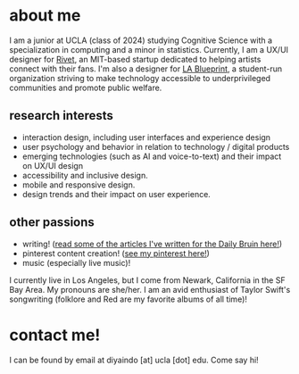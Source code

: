 <link rel="shortcut icon" type="image/x-icon" href="favicon.ico">

# about me

I am a junior at UCLA (class of 2024) studying Cognitive Science with a specialization in computing and a minor in statistics. Currently, I am a UX/UI designer for [Rivet](https://www.rivet.app/), an MIT-based startup dedicated to helping artists connect with their fans. I'm also a designer for [LA Blueprint](https://lablueprint.org/), a student-run organization striving to make technology accessible to underprivileged communities and promote public welfare.


## research interests
- interaction design, including user interfaces and experience design
- user psychology and behavior in relation to technology / digital products
- emerging technologies (such as AI and voice-to-text) and their impact on UX/UI design
- accessibility and inclusive design.
- mobile and responsive design.
- design trends and their impact on user experience.


## other passions
- writing! ([read some of the articles I've written for the Daily Bruin here!](https://dailybruin.com/author/diya-indoliya))
- pinterest content creation! ([see my pinterest here!](https://www.pinterest.com/quesuhdiya/))
- music (especially live music)!

I currently live in Los Angeles, but I come from Newark, California in the SF Bay Area. My pronouns are she/her. I am an avid enthusiast of Taylor Swift's songwriting (folklore and Red are my favorite albums of all time)!


# contact me!
I can be found by email at diyaindo [at] ucla [dot] edu. Come say hi!
